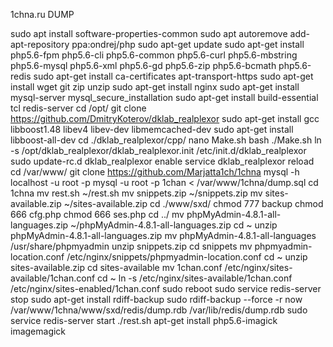 1chna.ru
DUMP

sudo apt install software-properties-common
sudo apt autoremove
add-apt-repository ppa:ondrej/php
sudo apt-get update
sudo apt-get install php5.6-fpm php5.6-cli php5.6-common php5.6-curl php5.6-mbstring php5.6-mysql php5.6-xml php5.6-gd php5.6-zip php5.6-bcmath php5.6-redis
sudo apt-get install ca-certificates apt-transport-https
sudo apt-get install wget git zip unzip
sudo apt-get install nginx
sudo apt-get install mysql-server
mysql_secure_installation
sudo apt-get install build-essential tcl redis-server
cd /opt/
git clone https://github.com/DmitryKoterov/dklab_realplexor
sudo apt-get install gcc libboost1.48 libev4 libev-dev libmemcached-dev
sudo apt-get install libboost-all-dev
cd ./dklab_realplexor/cpp/
nano Make.sh
bash ./Make.sh
ln -s /opt/dklab_realplexor/dklab_realplexor.init /etc/init.d/dklab_realplexor
sudo update-rc.d dklab_realplexor enable
service dklab_realplexor reload
cd /var/www/
git clone https://github.com/Marjatta1ch/1chna
mysql -h localhost -u root -p
mysql -u root -p 1chan < /var/www/1chna/dump.sql
cd 1chna
mv rest.sh ~/rest.sh
mv snippets.zip ~/snippets.zip
mv sites-available.zip ~/sites-available.zip
cd ./www/sxd/
chmod 777 backup
chmod 666 cfg.php
chmod 666 ses.php
cd ../
mv phpMyAdmin-4.8.1-all-languages.zip ~/phpMyAdmin-4.8.1-all-languages.zip
cd ~
unzip phpMyAdmin-4.8.1-all-languages.zip
mv phpMyAdmin-4.8.1-all-languages /usr/share/phpmyadmin
unzip snippets.zip
cd snippets
mv phpmyadmin-location.conf /etc/nginx/snippets/phpmyadmin-location.conf
cd ~
unzip sites-available.zip
cd sites-available
mv 1chan.conf /etc/nginx/sites-available/1chan.conf
cd ~
ln -s /etc/nginx/sites-available/1chan.conf /etc/nginx/sites-enabled/1chan.conf
sudo reboot
sudo service redis-server stop
sudo apt-get install rdiff-backup
sudo rdiff-backup --force -r now /var/www/1chna/www/sxd/redis/dump.rdb /var/lib/redis/dump.rdb
sudo service redis-server start
./rest.sh
apt-get install php5.6-imagick imagemagick
